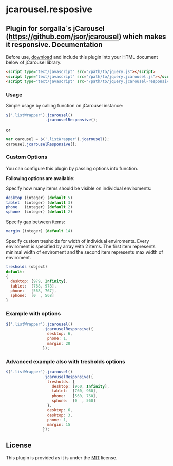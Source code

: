 jcarousel.resposive
===================
Plugin for sorgalla`s jCarousel (https://github.com/jsor/jcarousel) which makes it responsive.
Documentation
-------------

Before use, [download](https://raw2.github.com/flucivja/jcarousel.resposive/master/jquery.jcarousel-responsive-plugin.js) and include this plugin into your HTML document below of jCarousel library.

```html
<script type="text/javascript" src="/path/to/jquery.js"></script>
<script type="text/javascript" src="/path/to/jquery.jcarousel.js"></script>
<script type="text/javascript" src="/path/to/jquery.jcarousel-responsive-plugin.js"></script>
```

### Usage

Simple usage by calling function on jCarousel instance:

```javascript
$('.listWrapper').jcarousel()
                 .jcarouselResponsive();
```

or

```javascript
var carousel = $('.listWrapper').jcarousel();
carousel.jcarouselResponsive();
```

### Custom Options

You can configure this plugin by passing options into function.

**Following options are available:**

Specify how many items should be visible on individual enviroments:
```javascript
desktop (integer) (default 5)
tablet  (integer) (default 3)
phone   (integer) (default 2)
sphone  (integer) (default 2)
```
Specify gap between items:

```javascript 
margin (integer) (default 14)
```
Specify custom tresholds for width of individual enviroments. Every enviroment is specified by array with 2 items. The first item represents minimal width of enviroment and the second item represents max width of enviroment.
```javascript 
tresholds (object) 
default: 
{
  desktop: [979, Infinity],
  tablet:  [768, 978],
  phone:   [568, 767],
  sphone:  [0  , 568]
}
```

### Example with options

```javascript
$('.listWrapper').jcarousel()
                .jcarouselResponsive({
                  desktop: 6,
                  phone: 1,
                  margin: 20
                });
```

### Advanced example also with tresholds options

```javascript
$('.listWrapper').jcarousel()
                .jcarouselResponsive({
                  tresholds: {
                    desktop: [960, Infinity],
                    tablet:  [760, 960],
                    phone:   [560, 760],
                    sphone:  [0  , 560]
                  },
                  desktop: 6,
                  desktop: 3,
                  phone: 1,
                  margin: 15
                });
```

License
-------
This plugin is provided as it is under the [MIT](https://raw2.github.com/jsor/jcarousel/master/LICENSE) license.
